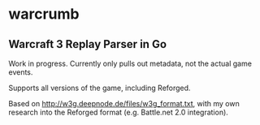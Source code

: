 # warcrumb
## Warcraft 3 Replay Parser in Go

Work in progress. Currently only pulls out metadata, not the actual game events.

Supports all versions of the game, including Reforged.

Based on http://w3g.deepnode.de/files/w3g_format.txt, with my own research into the Reforged format (e.g. Battle.net 2.0 integration).
